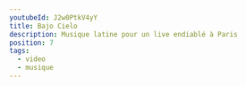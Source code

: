 ```yaml
---
youtubeId: J2w0PtkV4yY
title: Bajo Cielo
description: Musique latine pour un live endiablé à Paris
position: 7
tags:
  - video
  - musique
---
```

